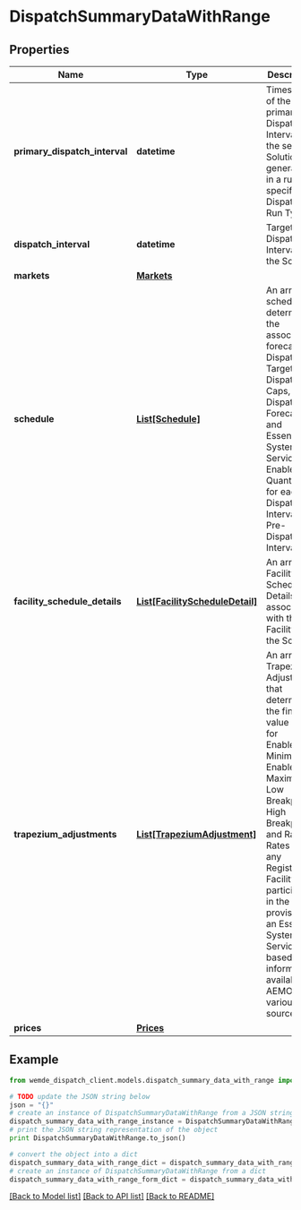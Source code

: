 # DispatchSummaryDataWithRange


## Properties

Name | Type | Description | Notes
------------ | ------------- | ------------- | -------------
**primary_dispatch_interval** | **datetime** | Timestamp of the primary Dispatch Interval in the series of Solutions generated in a run of a specific Dispatch Run Type. | [optional] 
**dispatch_interval** | **datetime** | Target Dispatch Interval of the Solution. | [optional] 
**markets** | [**Markets**](Markets.md) |  | [optional] 
**schedule** | [**List[Schedule]**](Schedule.md) | An array of schedule to determine the associated forecast Dispatch Targets, Dispatch Caps, Dispatch Forecasts and Essential System Services Enablement Quantities   for each Dispatch Interval or Pre-Dispatch Interval. | [optional] 
**facility_schedule_details** | [**List[FacilityScheduleDetail]**](FacilityScheduleDetail.md) | An array of Facility Schedule Details associated with the Facility in the Solution. | [optional] 
**trapezium_adjustments** | [**List[TrapeziumAdjustment]**](TrapeziumAdjustment.md) |  An array of Trapezium Adjustments that determines the final value used for Enablement Minimum, Enablement Maximum, Low Breakpoint, High Breakpoint, and Ramp-Rates for any Registered Facility participating   in the provision of an Essential System Service based on information available to AEMO from various sources. | [optional] 
**prices** | [**Prices**](Prices.md) |  | [optional] 

## Example

```python
from wemde_dispatch_client.models.dispatch_summary_data_with_range import DispatchSummaryDataWithRange

# TODO update the JSON string below
json = "{}"
# create an instance of DispatchSummaryDataWithRange from a JSON string
dispatch_summary_data_with_range_instance = DispatchSummaryDataWithRange.from_json(json)
# print the JSON string representation of the object
print DispatchSummaryDataWithRange.to_json()

# convert the object into a dict
dispatch_summary_data_with_range_dict = dispatch_summary_data_with_range_instance.to_dict()
# create an instance of DispatchSummaryDataWithRange from a dict
dispatch_summary_data_with_range_form_dict = dispatch_summary_data_with_range.from_dict(dispatch_summary_data_with_range_dict)
```
[[Back to Model list]](../README.md#documentation-for-models) [[Back to API list]](../README.md#documentation-for-api-endpoints) [[Back to README]](../README.md)


